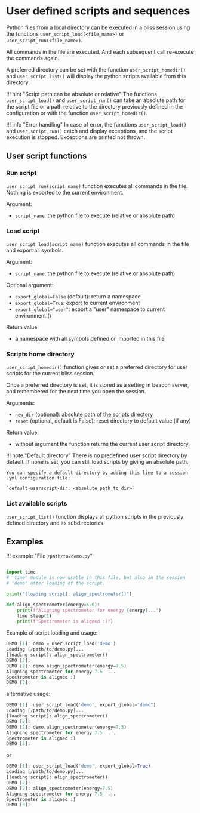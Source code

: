 
# User defined scripts and sequences

Python files from a local directory can be executed in a bliss session using the functions
`user_script_load(<file_name>)` or `user_script_run(<file_name>)`.

All commands in the file are executed. And each subsequent call re-execute the commands again.

A preferred directory can be set with the function `user_script_homedir()` and `user_script_list()` will display the python scripts available from this directory.

!!! hint "Script path can be absolute or relative"
    The functions `user_script_load()` and `user_script_run()` can take an absolute path for the script file
    or a path relative to the directory previously defined in the configuration or with the function `user_script_homedir()`.

!!! info "Error handling"
    In case of error, the functions `user_script_load()` and `user_script_run()` catch
    and display exceptions, and the script execution is stopped. Exceptions are printed not thrown.

## User script functions

### Run script

`user_script_run(script_name)` function executes all commands in the file. Nothing is exported to the current environment.

Argument:

* `script_name`: the python file to execute (relative or absolute path)

### Load script

`user_script_load(script_name)` function executes all commands in the file and export all symbols.

Argument:

* `script_name`: the python file to execute (relative or absolute path)

Optional argument:

* `export_global=False` (default): return a namespace
* `export_global=True`: export to current environment
* `export_global="user"`: export a "user" namespace to current environment ()

Return value:

* a namespace with all symbols defined or imported in this file

### Scripts home directory

`user_script_homedir()` function gives or set a preferred directory for user scripts for the current bliss session.

Once a preferred directory is set, it is stored as a setting in beacon server, and remembered
for the next time you open the session.

Arguments:

* `new_dir` (optional): absolute path of the scripts directory
* `reset` (optional, default is False): reset directory to default value (if any)

Return value:

* without argument the function returns the current user script directory.

!!! note "Default directory"
    There is no predefined user script directory by default.
    If none is set, you can still load scripts by giving an absolute path.

    You can specify a default directory by adding this line to a session .yml configuration file:

    `default-userscript-dir: <absolute_path_to_dir>`

### List available scripts

`user_script_list()` function displays all python scripts in the previously defined directory and its subdirectories.

## Examples

!!! example "File `/path/to/demo.py`"

```python

import time
# 'time' module is now usable in this file, but also in the session
# 'demo' after loading of the script.

print("[loading script]: align_spectrometer()")

def align_spectrometer(energy=5.0):
    print(f"Aligning spectrometer for energy {energy}...")
    time.sleep(1)
    print(f"Spectrometer is aligned :)")
```

Example of script loading and usage:

```python
DEMO [1]: demo = user_script_load('demo')
Loading [/path/to/demo.py]...
[loading script]: align_spectrometer()
DEMO [2]:
DEMO [2]: demo.align_spectrometer(energy=7.5)
Aligning spectrometer for energy 7.5  ...
Spectrometer is aligned :)
DEMO [3]:
```

alternative usage:

```python
DEMO [1]: user_script_load('demo', export_global="demo")
Loading [/path/to/demo.py]...
[loading script]: align_spectrometer()
DEMO [2]:
DEMO [2]: demo.align_spectrometer(energy=7.5)
Aligning spectrometer for energy 7.5  ...
Spectrometer is aligned :)
DEMO [3]:
```

or

```python
DEMO [1]: user_script_load('demo', export_global=True)
Loading [/path/to/demo.py]...
[loading script]: align_spectrometer()
DEMO [2]:
DEMO [2]: align_spectrometer(energy=7.5)
Aligning spectrometer for energy 7.5  ...
Spectrometer is aligned :)
DEMO [3]:
```
